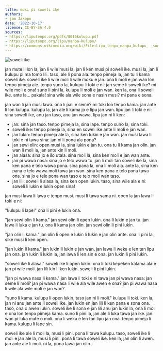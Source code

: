 ```yaml
---
title: musi pi soweli ike
authors:
- jan Jakopo
date: '2022-10-17'
license: CC-BY-SA 4.0
sources:
- https://liputenpo.org/pdfs/0016kulupu.pdf
- https://liputenpo.org/lipu/nanpa-kulupu/
- https://commons.wikimedia.org/wiki/File:Lipu_tenpo_nanpa_kulupu_-_soweli_ike.png
---
```


![soweli ike](https://upload.wikimedia.org/wikipedia/commons/e/e2/Lipu_tenpo_nanpa_kulupu_-_soweli_ike.png)

jan mute li lon la, jan li wile musi la, jan li ken musi pi soweli ike. musi la, jan li kulupu pi ma tomo lili. taso, ale li pona ala. tenpo pimeja la, jan tu li kama soweli ike. soweli ike li wile moli li wile moku e jan. ona li moli e jan wan lon tenpo pimeja ale. tenpo suno la, kulupu li toki e ni: jan seme li soweli ike? mi wile moli e ona! suno li pini la, kulupu li moli e jan wan. ken la, ona li soweli ike. ante la... pakala! sina wile ala wile sona e nasin musi? mi pana e sona.

jan wan li jan musi lawa. ona li pali e seme? mi toki lon tenpo kama. jan ante li lon kulupu. kulupu la, jan ale li kama jo e lipu jan wan. lipu jan li toki e ni: sina soweli ike, anu jan taso, anu jan wawa. lipu jan ni li ken:

- jan: sina jan taso. tenpo pimeja la, sina lape. tenpo suno la, sina toki.
- soweli ike: tenpo pimeja la, sina en soweli ike ante li moli e jan wan.
- jan lukin: tenpo pimeja ale la, sina ken lukin e jan wan. jan musi lawa li toki e ni tawa sina: jan ni li pona ala pona?
- jan sewi olin: open musi la, sina lukin e jan tu. ona tu li kama jan olin. jan wan li moli la, jan ante kin li moli.
- jan alasa: sina jo e ilo utala. sina moli la, sina ken moli e jan wan ante.
- jan pi wawa nasa: sina jo e telo wawa tu. jan li moli tan soweli ike la, sina ken pana e telo wawa pona. sina pana la, ona li moli ala. ante la, sina ken pana e telo wawa moli tawa jan wan. sina ken pana e telo pona tawa ona. sina jo e telo pona wan taso e telo moli wan taso.
- jan lili: soweli li alasa la, sina ken open lukin. taso, sina wile ala e ni: soweli li lukin e lukin open sina!

jan musi lawa li lawa e tenpo musi. musi li tawa sama ni. open la jan lawa li toki e ni:

"kulupu li lape!" ona li pini e lukin ona.

"jan sewi olin li kama." jan sewi olin li open lukin. ona li lukin e jan tu. jan lawa li luka e jan tu. ona li kama jan olin. jan sewi olin li pini lukin.

"jan olin li kama." jan olin li open e lukin li lukin e jan olin ante. ona li pini la, sike musi li ken open.

"jan lukin li kama." jan lukin li lukin e jan wan. jan lawa li weka e len tan lipu jan ona. jan lukin li lukin la, jan lawa li len sin e ona. jan lukin li pini lukin.

"soweli ike li alasa." soweli ike li open lukin. ona li toki kepeken kalama ala e jan pi wile moli. jan lili kin li ken lukin. soweli li pini lukin.

"jan pi wawa nasa li kama." jan lawa li toki e ni tawa jan pi wawa nasa: jan seme li moli? jan pi wawa nasa li wile ala wile awen e ona? jan pi wawa nasa li wile ala wile moli e jan wan?

"suno li kama. kulupu li open lukin, taso jan ni li moli." kulupu li toki. ken la, jan ni anu jan ante li soweli ike. jan lukin en jan lili li ken pana e sona ona. taso, ona o awen lukin. soweli ike li sona e jan lili anu jan lukin la, ona li moli e ona lon tenpo pimeja kama. suno li pini la, jan ale li luka tawa jan ike. jan wan pi luka mute o moli. ona li weka e len tan lipu jan ona. tenpo pimeja li kama. kulupu li lape sin.

soweli ike ale li moli la, musi li pini. pona li tawa kulupu. taso, soweli ike li moli e jan ale la, musi li pini. pona li tawa soweli ike. ken la, jan olin li awen. jan ante ale li moli. ni la, pona tawa jan olin.